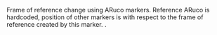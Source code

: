 Frame of reference change using ARuco markers.
Reference ARuco is hardcoded, position of other markers is with respect to the frame of reference created by this marker.
.
